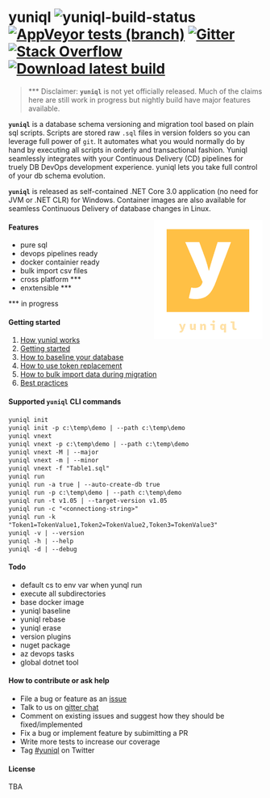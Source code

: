 # yuniql ![yuniql-build-status](https://ci.appveyor.com/api/projects/status/e6hqrhqa6d1lnma0?svg=true) [![AppVeyor tests (branch)](https://img.shields.io/appveyor/tests/rdagumampan/yuniql)](https://ci.appveyor.com/project/rdagumampan/yuniql/build/tests) [![Gitter](https://img.shields.io/gitter/room/yuniql/yuniql)](https://gitter.im/yuniql/yuniql) [![Stack Overflow](https://img.shields.io/badge/stack%20overflow-yuniql-green.svg)](http://stackoverflow.com/questions/tagged/yuniql) [![Download latest build](https://ci.appveyor.com/api/projects/status/32r7s2skrgm9ubva?svg=true&passingText=Download%20nightly-win-x64)](https://ci.appveyor.com/api/projects/rdagumampan/yuniql/artifacts/yuniql-nightly.zip)

>*** Disclaimer: **`yuniql`** is not yet officially released. Much of the claims here are still work in progress but nightly build have major features available.

**`yuniql`** is a database schema versioning and migration tool based on plain sql scripts. Scripts are stored raw `.sql` files in version folders so you can leverage full power of `git`. It automates what you would normally do by hand by executing all scripts in orderly and transactional fashion. Yuniql seamlessly integrates with your Continuous Delivery (CD) pipelines for truely DB DevOps development experience. yuniql lets you take full control of your db schema evolution.

**`yuniql`** is released as self-contained .NET Core 3.0 application (no need for JVM or .NET CLR) for Windows. Container images are also available for seamless Continuous Delivery of database changes in Linux.

<img align="right" src="yuniql-logo.png">

#### Features
- pure sql
- devops pipelines ready
- docker containier ready
- bulk import csv files
- cross platform ***
- enxtensible ***

*** in progress

#### Getting started

1. [How yuniql works](https://github.com/rdagumampan/yuniql/tree/master/docs/01-how-yuniql-works.md)
2. [Getting started](https://github.com/rdagumampan/yuniql/tree/master/docs/02-getting-started.md)
3. [How to baseline your database](https://github.com/rdagumampan/yuniql/tree/master/docs/03-how-to-baseline-your-database.md)
4. [How to use token replacement](https://github.com/rdagumampan/yuniql/tree/master/docs/04-how-to-use-token-replacement.md)
5. [How to bulk import data during migration](https://github.com/rdagumampan/yuniql/tree/master/docs/05-how-to-bulk-load-data-during-migration.md)
6. [Best practices](https://github.com/rdagumampan/yuniql/tree/master/docs/06-best-practices)

#### Supported `yuniql` CLI commands
```console
yuniql init
yuniql init -p c:\temp\demo | --path c:\temp\demo
yuniql vnext
yuniql vnext -p c:\temp\demo | --path c:\temp\demo
yuniql vnext -M | --major
yuniql vnext -m | --minor
yuniql vnext -f "Table1.sql"
yuniql run
yuniql run -a true | --auto-create-db true
yuniql run -p c:\temp\demo | --path c:\temp\demo
yuniql run -t v1.05 | --target-version v1.05
yuniql run -c "<connectiong-string>"
yuniql run -k "Token1=TokenValue1,Token2=TokenValue2,Token3=TokenValue3"
yuniql -v | --version
yuniql -h | --help
yuniql -d | --debug
```

#### Todo

- default cs to env var when yunql run
- execute all subdirectories
- base docker image
- yuniql baseline
- yuniql rebase
- yuniql erase
- version plugins
- nuget package
- az devops tasks
- global dotnet tool

#### How to contribute or ask help
- File a bug or feature as an [issue](https://github.com/rdagumampan/yuniql/issues/new)
- Talk to us on [gitter chat](https://gitter.im/yuniql/community)
- Comment on existing issues and suggest how they should be fixed/implemented
- Fix a bug or implement feature by subimitting a PR
- Write more tests to increase our coverage
- Tag [#yuniql](https://twitter.com/) on Twitter

#### License
TBA
